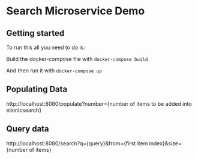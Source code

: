 # Search Microservice Demo

## Getting started
To run this all you need to do is:

Build the docker-compose file with `docker-compose build`

And then run it with `docker-compose up`

## Populating Data

http://localhost:8080/populate?number={number of items to be added into elasticsearch}

## Query data

http://localhost:8080/search?q={query}&from={first item index}&size={number of items}
